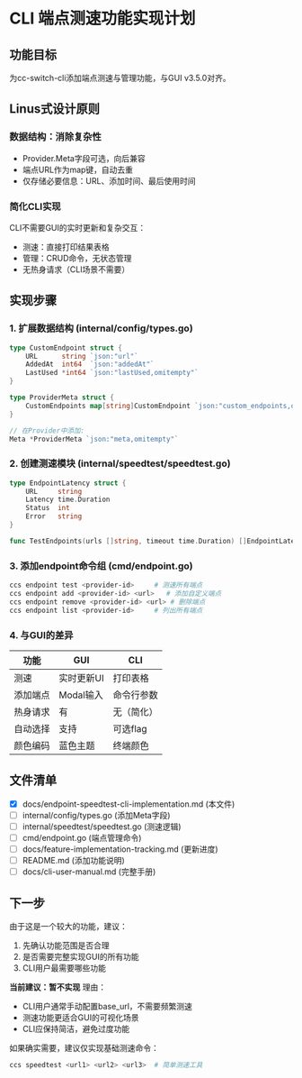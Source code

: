 # CLI 端点测速功能实现计划

## 功能目标

为cc-switch-cli添加端点测速与管理功能，与GUI v3.5.0对齐。

## Linus式设计原则

### 数据结构：消除复杂性
- Provider.Meta字段可选，向后兼容
- 端点URL作为map键，自动去重
- 仅存储必要信息：URL、添加时间、最后使用时间

### 简化CLI实现
CLI不需要GUI的实时更新和复杂交互：
- 测速：直接打印结果表格
- 管理：CRUD命令，无状态管理
- 无热身请求（CLI场景不需要）

## 实现步骤

### 1. 扩展数据结构 (internal/config/types.go)
```go
type CustomEndpoint struct {
    URL      string `json:"url"`
    AddedAt  int64  `json:"addedAt"`
    LastUsed *int64 `json:"lastUsed,omitempty"`
}

type ProviderMeta struct {
    CustomEndpoints map[string]CustomEndpoint `json:"custom_endpoints,omitempty"`
}

// 在Provider中添加:
Meta *ProviderMeta `json:"meta,omitempty"`
```

### 2. 创建测速模块 (internal/speedtest/speedtest.go)
```go
type EndpointLatency struct {
    URL     string
    Latency time.Duration
    Status  int
    Error   string
}

func TestEndpoints(urls []string, timeout time.Duration) []EndpointLatency
```

### 3. 添加endpoint命令组 (cmd/endpoint.go)
```bash
ccs endpoint test <provider-id>     # 测速所有端点
ccs endpoint add <provider-id> <url>   # 添加自定义端点
ccs endpoint remove <provider-id> <url> # 删除端点
ccs endpoint list <provider-id>     # 列出所有端点
```

### 4. 与GUI的差异
| 功能 | GUI | CLI |
|------|-----|-----|
| 测速 | 实时更新UI | 打印表格 |
| 添加端点 | Modal输入 | 命令行参数 |
| 热身请求 | 有 | 无（简化） |
| 自动选择 | 支持 | 可选flag |
| 颜色编码 | 蓝色主题 | 终端颜色 |

## 文件清单

- [x] docs/endpoint-speedtest-cli-implementation.md (本文件)
- [ ] internal/config/types.go (添加Meta字段)
- [ ] internal/speedtest/speedtest.go (测速逻辑)
- [ ] cmd/endpoint.go (端点管理命令)
- [ ] docs/feature-implementation-tracking.md (更新进度)
- [ ] README.md (添加功能说明)
- [ ] docs/cli-user-manual.md (完整手册)

## 下一步

由于这是一个较大的功能，建议：
1. 先确认功能范围是否合理
2. 是否需要完整实现GUI的所有功能
3. CLI用户最需要哪些功能

**当前建议：暂不实现**
理由：
- CLI用户通常手动配置base_url，不需要频繁测速
- 测速功能更适合GUI的可视化场景
- CLI应保持简洁，避免过度功能

如果确实需要，建议仅实现基础测速命令：
```bash
ccs speedtest <url1> <url2> <url3>  # 简单测速工具
```
